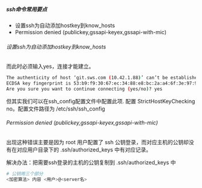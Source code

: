 ##### ssh命令常用要点

- 设置ssh为自动添加hostkey到know\_hosts
- Permission denied (publickey,gssapi-keyex,gssapi-with-mic)

###### 设置ssh为自动添加hostkey到know_hosts

而此时必须输入yes，连接才能建立。

```bash
The authenticity of host ‘git.sws.com (10.42.1.88)’ can’t be established. 
ECDSA key fingerprint is 53:b9:f9:30:67:ec:34:88:e8:bc:2a:a4:6f:3e:97:95. 
Are you sure you want to continue connecting (yes/no)? yes 
```

但其实我们可以在ssh_config配置文件中配置此项. 配置 StrictHostKeyChecking no。配置文件路径为 /etc/ssh/ssh_config

###### Permission denied (publickey,gssapi-keyex,gssapi-with-mic)

出现这种错误主要是因为 root 用户配置了 ssh 公钥登录，而对应主机的公钥却没有在对应用户目录下的 .ssh/authorized_keys 中有对应记录。

解决办法：把需要ssh登录的主机的公钥复制到 .ssh/authorized_keys 中

```bash
# 公钥用三个部分
<加密算法> 内容 <用户>@<server名>
```
